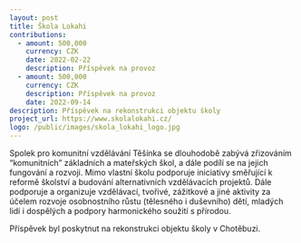 ```yaml
---
layout: post
title: Škola Lokahi
contributions:
  - amount: 500,000
    currency: CZK
    date: 2022-02-22
    description: Příspěvek na provoz
  - amount: 500,000
    currency: CZK
    description: Příspěvek na provoz
    date: 2022-09-14
description: Příspěvek na rekonstrukci objektu školy 
project_url: https://www.skolalokahi.cz/
logo: /public/images/skola_lokahi_logo.jpg
---
```


Spolek pro komunitní vzdělávání Těšínka se dlouhodobě zabývá zřizováním “komunitních” základních a mateřských škol, a dále podílí se na jejich fungování a rozvoji. Mimo vlastní školu podporuje iniciativy směřující k reformě školství a budování alternativních vzdělávacích projektů. Dále podporuje a organizuje vzdělávací, tvořivé, zážitkové a jiné aktivity za účelem rozvoje osobnostního růstu (tělesného i duševního) dětí, mladých lidí i dospělých a podpory harmonického soužití s přírodou.

Příspěvek byl poskytnut na rekonstrukci objektu školy v Chotěbuzi.
